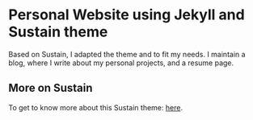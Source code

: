  # Personal Website using Jekyll and Sustain theme

Based on Sustain, I adapted the theme and to fit my needs. I maintain a blog, where I write about my personal projects, and a resume page.

## More on Sustain

To get to know more about this Sustain theme: [here](https://github.com/biomadeira/sustain).
